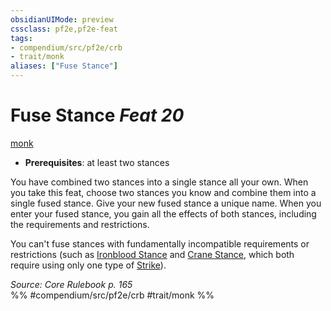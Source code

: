 ```yaml
---
obsidianUIMode: preview
cssclass: pf2e,pf2e-feat
tags:
- compendium/src/pf2e/crb
- trait/monk
aliases: ["Fuse Stance"]
---
```

# Fuse Stance  *Feat 20*  
[monk](/rules/traits/monk.md)  

- **Prerequisites**: at least two stances

You have combined two stances into a single stance all your own. When you take this feat, choose two stances you know and combine them into a single fused stance. Give your new fused stance a unique name. When you enter your fused stance, you gain all the effects of both stances, including the requirements and restrictions.

You can't fuse stances with fundamentally incompatible requirements or restrictions (such as [Ironblood Stance](/compendium/feats/ironblood-stance.md) and [Crane Stance](/compendium/feats/crane-stance.md), which both require using only one type of [Strike](/rules/actions/strike.md)).

*Source: Core Rulebook p. 165*  
%% #compendium/src/pf2e/crb #trait/monk %%
